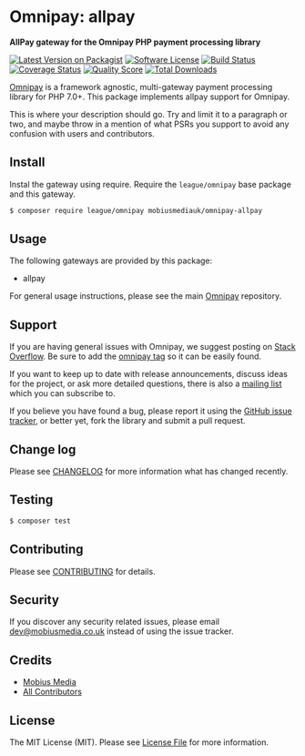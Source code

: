 # Omnipay: allpay

**AllPay gateway for the Omnipay PHP payment processing library**

[![Latest Version on Packagist](https://img.shields.io/packagist/v/mobiusmediauk/omnipay-allpay.svg?style=flat-square)](https://packagist.org/packages/mobiusmediauk/omnipay-allpay)
[![Software License](https://img.shields.io/badge/license-MIT-brightgreen.svg?style=flat-square)](LICENSE.md)
[![Build Status](https://img.shields.io/travis/mobiusmediauk/omnipay-allpay/master.svg?style=flat-square)](https://travis-ci.org/mobiusmediauk/omnipay-allpay)
[![Coverage Status](https://img.shields.io/scrutinizer/coverage/g/mobiusmediauk/omnipay-allpay.svg?style=flat-square)](https://scrutinizer-ci.com/g/mobiusmediauk/omnipay-allpay/code-structure)
[![Quality Score](https://img.shields.io/scrutinizer/g/mobiusmediauk/omnipay-allpay.svg?style=flat-square)](https://scrutinizer-ci.com/g/mobiusmediauk/omnipay-allpay)
[![Total Downloads](https://img.shields.io/packagist/dt/mobiusmediauk/omnipay-allpay.svg?style=flat-square)](https://packagist.org/packages/mobiusmediauk/omnipay-allpay)


[Omnipay](https://github.com/thephpleague/omnipay) is a framework agnostic, multi-gateway payment
processing library for PHP 7.0+. This package implements allpay support for Omnipay.

This is where your description should go. Try and limit it to a paragraph or two, and maybe throw in a mention of what
PSRs you support to avoid any confusion with users and contributors.

## Install

Instal the gateway using require. Require the `league/omnipay` base package and this gateway.

``` bash
$ composer require league/omnipay mobiusmediauk/omnipay-allpay
```

## Usage

The following gateways are provided by this package:

 * allpay

For general usage instructions, please see the main [Omnipay](https://github.com/thephpleague/omnipay) repository.

## Support

If you are having general issues with Omnipay, we suggest posting on
[Stack Overflow](http://stackoverflow.com/). Be sure to add the
[omnipay tag](http://stackoverflow.com/questions/tagged/omnipay) so it can be easily found.

If you want to keep up to date with release announcements, discuss ideas for the project,
or ask more detailed questions, there is also a [mailing list](https://groups.google.com/forum/#!forum/omnipay) which
you can subscribe to.

If you believe you have found a bug, please report it using the [GitHub issue tracker](https://github.com/mobiusmediauk/omnipay-allpay/issues),
or better yet, fork the library and submit a pull request.

## Change log

Please see [CHANGELOG](CHANGELOG.md) for more information what has changed recently.

## Testing

``` bash
$ composer test
```

## Contributing

Please see [CONTRIBUTING](CONTRIBUTING.md) for details.

## Security

If you discover any security related issues, please email dev@mobiusmedia.co.uk instead of using the issue tracker.

## Credits

- [Mobius Media](https://github.com/mobiusmedia)
- [All Contributors](../../contributors)

## License

The MIT License (MIT). Please see [License File](LICENSE.md) for more information.

